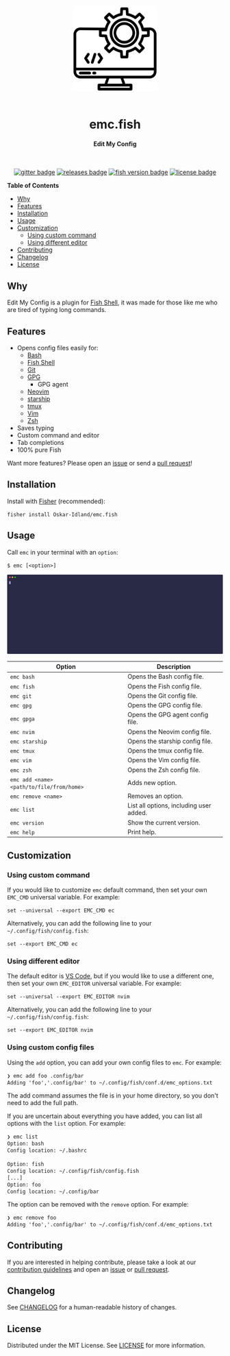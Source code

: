 <div align="center">
  <br>
  <img src="./.github/assets/logo.svg" alt="Logo" width="200">
  <br><br>

  <h1>emc.fish</h1>
  <h4>Edit My Config</h4>
  <br>

[![gitter badge][]][gitter] [![releases badge][]][releases] [![fish version badge][]][fish shell] [![license badge][]][license]
</div>

**Table of Contents**
- [Why](#why)
- [Features](#features)
- [Installation](#installation)
- [Usage](#usage)
- [Customization](#customization)
  - [Using custom command](#using-custom-command)
  - [Using different editor](#using-different-editor)
- [Contributing](#contributing)
- [Changelog](#changelog)
- [License](#license)

## Why

Edit My Config is a plugin for [Fish Shell][], it was made for those like me who are tired of typing long commands.

## Features

* Opens config files easily for:
  * [Bash][]
  * [Fish Shell][]
  * [Git][]
  * [GPG][]
    * GPG agent
  * [Neovim][]
  * [starship][]
  * [tmux][]
  * [Vim][]
  * [Zsh][]
* Saves typing
* Custom command and editor
* Tab completions
* 100% pure Fish

Want more features? Please open an [issue][] or send a [pull request][]!

## Installation

Install with [Fisher][] (recommended):

```fish
fisher install Oskar-Idland/emc.fish
```

## Usage

Call `emc` in your terminal with an `option`:

```fish
$ emc [<option>]
```

![demo][]

| **Option**     | **Description**                                                    |
| -------------- | ------------------------------------------------------------------ |
| `emc bash`                                | Opens the Bash config file.             |
| `emc fish`                                | Opens the Fish config file.             |
| `emc git`                                 | Opens the Git config file.              |
| `emc gpg`                                 | Opens the GPG config file.              |
| `emc gpga`                                | Opens the GPG agent config file.        |
| `emc nvim`                                | Opens the Neovim config file.           |
| `emc starship`                            | Opens the starship config file.         |
| `emc tmux`                                | Opens the tmux config file.             |
| `emc vim`                                 | Opens the Vim config file.              |
| `emc zsh`                                 | Opens the Zsh config file.              |
| `emc add <name> <path/to/file/from/home>` | Adds new option.                        |
| `emc remove <name>`                       | Removes an option.                      |
| `emc list`                                | List all options, including user added. |
| `emc version`                             | Show the current version.               |
| `emc help`                                | Print help.                             |

## Customization

### Using custom command

If you would like to customize `emc` default command, then set your own `EMC_CMD` universal variable. For example:

```fish
set --universal --export EMC_CMD ec
```

Alternatively, you can add the following line to your `~/.config/fish/config.fish`:

```fish
set --export EMC_CMD ec
```

### Using different editor

The default editor is [VS Code][], but if you would like to use a different one, then set your own `EMC_EDITOR` universal variable. For example:

```fish
set --universal --export EMC_EDITOR nvim
```

Alternatively, you can add the following line to your `~/.config/fish/config.fish`:

```fish
set --export EMC_EDITOR nvim
```

### Using custom config files 
Using the `add` option, you can add your own config files to `emc`. For example:

```fish
❯ emc add foo .config/bar
Adding 'foo','.config/bar' to ~/.config/fish/conf.d/emc_options.txt
```
The add command assumes the file is in your home directory, so you don't need to add the full path.

If you are uncertain about everything you have added, you can list all options with the `list` option. For example:

```fish
❯ emc list
Option: bash
Config location: ~/.bashrc

Option: fish
Config location: ~/.config/fish/config.fish
[...]
Option: foo
Config location: ~/.config/bar
```


The option can be removed with the `remove` option. For example:

```fish
❯ emc remove foo
Adding 'foo','.config/bar' to ~/.config/fish/conf.d/emc_options.txt
```

 
## Contributing

If you are interested in helping contribute, please take a look at our [contribution guidelines][] and open an [issue][] or [pull request][].

## Changelog

See [CHANGELOG][] for a human-readable history of changes.

## License

Distributed under the MIT License. See [LICENSE][] for more information.

[bash]: https://www.gnu.org/software/bash
[changelog]: CHANGELOG.md
[contribution guidelines]: CONTRIBUTING.md
[demo]: .github/assets/demo.svg
[fish shell]: https://fishshell.com
[fish version badge]: https://img.shields.io/badge/fish-3.1.2%2B-53AF47?colorA=252525&style=for-the-badge
[fisher]: https://github.com/jorgebucaran/fisher
[git]: https://git-scm.com
[gitter badge]: https://img.shields.io/gitter/room/demartini/emc.fish?colorA=252525&colorB=53AF47&logo=gitter&style=for-the-badge
[gitter]: https://gitter.im/demartini/emc.fish?utm_source=badge&utm_medium=badge&utm_campaign=pr-badge
[gpg]: https://gnupg.org
[issue]: https://github.com/demartini/emc.fish/issues
[license badge]: https://img.shields.io/github/license/demartini/emc.fish?colorA=252525&colorB=53AF47&style=for-the-badge
[license]: LICENSE
[neovim]: https://neovim.io
[pull request]: https://github.com/demartini/emc.fish/pulls
[releases badge]: https://img.shields.io/github/v/release/demartini/emc.fish?colorA=252525&colorB=53AF47&label=Version&style=for-the-badge
[releases]: https://github.com/demartini/emc.fish/releases
[starship]: https://starship.rs
[tmux]: https://github.com/tmux/tmux
[vim]: https://www.vim.org
[vs code]: https://code.visualstudio.com
[zsh]: https://www.zsh.org
